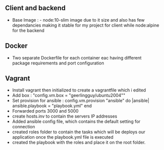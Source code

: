 ## Client and backend
- Base Image : - node:10-slim image due to it size and also has few dependancies making it stable for my project for client while node:alpine  for the backend

## Docker
-  Two separate Dockerfile for each container eac having different package requirements and port configuration

## Vagrant
- Install vagrant then initialized to create a vagrantfile which i edited
 - Add  box : "config.vm.box = "geerlingguy/ubuntu2004""
 - Set provision for ansible :
 config.vm.provision "ansible" do |ansible|
 ansible.playbook = "playbook.yml"
 end
  - Forwarded ports 3000 and 5000
- create hosts.inv to contain the servers IP addresses
- Added ansible config file, which contains the default setting for connection
- created roles folder to contain the tasks which will be deploys our application once the playbook.yml file is executed
- created the playbook with the roles and place it on the root folder.
